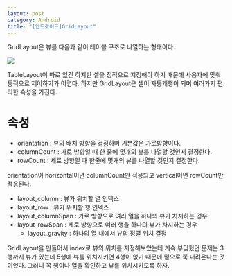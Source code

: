 ```yaml
---
layout: post
category: Android
title: "[안드로이드]GridLayout"
---
```


GridLayout은 뷰를 다음과 같이 테이블 구조로 나열하는 형태이다.

<img src="https://i.stack.imgur.com/K9WPT.jpg">

TableLayout이 따로 있긴 하지만 셀을 정적으로 지정해야 하기 때문에 사용자에 맞춰 동적으로 제어하기가 어렵다. 하지만 GridLayout은 셀이 자동개행이 되며 여러가지 편리한 속성을 가진다.

# 속성

* orientation : 뷰의 배치 방향을 결정하며 기본값은 가로방향이다.
* columnCount : 가로 방향일 때 한 줄에 몇개의 뷰를 나열할 것인지 결정한다.
* rowCount : 세로 방향일 때 한줄에 몇개의 뷰를 나열할 것인지 결정한다.

orientation이 horizontal이면 columnCount만 적용되고 vertical이면 rowCount만 적용된다.

* layout_column : 뷰가 위치할 열 인덱스
* layout_row : 뷰가 위치할 행 인덱스
* layout_columnSpan : 가로 방향으로 여러 열을 하나의 뷰가 차지하는 경우
* layout_rowSpan : 세로 방향으로 여러 행을 하나의 뷰가 차지하는 경우
  * layout_gravity : 하나의 열 내에서 뷰의 정렬 위치 결정

GridLayout을 만들어서 index로 뷰의 위치를 지정해보았는데 계속 부딪혔던 문제는 3행까지 뷰가 있는데 5행에 뷰를 위치시키면 4행이 없기 때문에 밑으로 쭉 내려온다는 것이었다. 그러니 꼭 행이나 열을 확인하고 뷰를 위치시키도록 하자.

